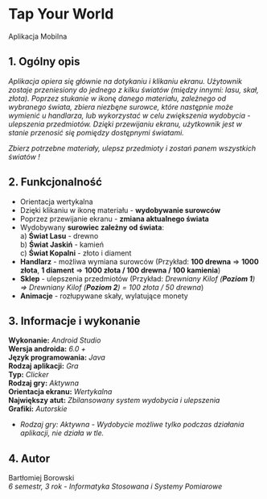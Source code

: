 # Tap Your World
Aplikacja Mobilna 

## 1. Ogólny opis

*Aplikacja opiera się głównie na dotykaniu i klikaniu ekranu. Użytownik zostaje przeniesiony do jednego z kilku światów (między innymi: lasu, skał, złota). Poprzez stukanie w ikonę danego materiału, zależnego od wybranego świata, zbiera niezbęne surowce, które następnie może wymienić u handlarza, lub wykorzystać w celu zwiększenia wydobycia - ulepszenia przedmiotów. Dzięki przewijaniu ekranu, użytkownik jest w stanie przenosić się pomiędzy dostępnymi światami.*

*Zbierz potrzebne materiały, ulepsz przedmioty i zostań panem wszystkich światów !*

## 2. Funkcjonalność

- Orientacja wertykalna
- Dzięki klikaniu w ikonę materiału - **wydobywanie surowców**
- Poprzez przewijanie ekranu - **zmiana aktualnego świata**
- Wydobywany **surowiec zależny od świata**:</br>
a) **Świat Lasu** - drewno </br>
b) **Świat Jaskiń** - kamień </br>
c) **Świat Kopalni** - złoto i diament</br>
- **Handlarz** - możliwa wymiana surowców (Przykład: **100 drewna** => **1000 złota**, **1 diament** => **1000 złota / 100 drewna / 100 kamienia**)
- **Sklep** - ulepszenia przedmiotów (Przykład: *Drewniany Kilof (**Poziom 1**) => Drewniany Kilof (**Poziom 2**) = 100 złota / 50 drewna*)
- **Animacje** - rozłupywane skały, wylatujące monety

## 3. Informacje i wykonanie

**Wykonanie:** _Android Studio_ </br>
**Wersja androida:** _6.0 +_ </br>
**Język programowania:** _Java_ </br>
**Rodzaj aplikacji:** _Gra_ </br>
**Typ:** _Clicker_ </br>
**Rodzaj gry:** _Aktywna_ </br>
**Orientacja ekranu:** _Wertykalna_ </br>
**Największy atut:** _Zbilansowany system wydobycia i ulepszenia_ </br>
**Grafiki:** _Autorskie_

* _Rodzaj gry: Aktywna - Wydobycie możliwe tylko podczas działania aplikacji, nie działa w tle._

## 4. Autor

Bartłomiej Borowski </br>
*6 semestr, 3 rok - Informatyka Stosowana i Systemy Pomiarowe*
